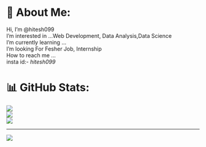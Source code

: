 # 💫 About Me:
 Hi, I’m @hitesh099<br>I’m interested in ...Web Development, Data Analysis,Data Science<br>I’m currently learning ...<br>I’m looking For Fesher Job, Internship<br>How to reach me ...<br>insta id:- _hitesh099_

# 📊 GitHub Stats:
![](https://github-readme-stats.vercel.app/api?username=hitesh099&theme=dark&hide_border=false&include_all_commits=false&count_private=false)<br/>
![](https://github-readme-streak-stats.herokuapp.com/?user=hitesh099&theme=dark&hide_border=false)<br/>
![](https://github-readme-stats.vercel.app/api/top-langs/?username=hitesh099&theme=dark&hide_border=false&include_all_commits=false&count_private=false&layout=compact)

---
[![](https://visitcount.itsvg.in/api?id=hitesh099&icon=0&color=0)](https://visitcount.itsvg.in)

<!-- Proudly created with GPRM ( https://gprm.itsvg.in ) -->
